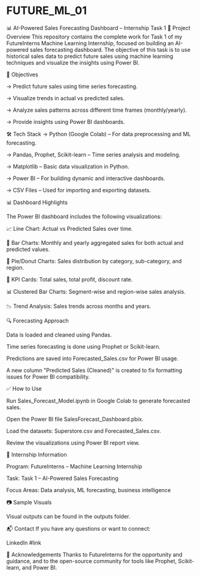 # FUTURE_ML_01
📊 AI-Powered Sales Forecasting Dashboard – Internship Task 1
🚀 Project Overview
This repository contains the complete work for Task 1 of my FutureInterns Machine Learning Internship, focused on building an AI-powered sales forecasting dashboard. The objective of this task is to use historical sales data to predict future sales using machine learning techniques and visualize the insights using Power BI.



🧠 Objectives

-> Predict future sales using time series forecasting.
 
-> Visualize trends in actual vs predicted sales.

-> Analyze sales patterns across different time frames (monthly/yearly).

-> Provide insights using Power BI dashboards.


🛠️ Tech Stack
-> Python (Google Colab) – For data preprocessing and ML forecasting.

-> Pandas, Prophet, Scikit-learn – Time series analysis and modeling.

-> Matplotlib – Basic data visualization in Python.

-> Power BI – For building dynamic and interactive dashboards.

-> CSV Files – Used for importing and exporting datasets.


📊 Dashboard Highlights

The Power BI dashboard includes the following visualizations:

📈 Line Chart: Actual vs Predicted Sales over time.

📅 Bar Charts: Monthly and yearly aggregated sales for both actual and predicted values.

🧩 Pie/Donut Charts: Sales distribution by category, sub-category, and region.

🔢 KPI Cards: Total sales, total profit, discount rate.

📊 Clustered Bar Charts: Segment-wise and region-wise sales analysis.

📉 Trend Analysis: Sales trends across months and years.


🔍 Forecasting Approach

Data is loaded and cleaned using Pandas.

Time series forecasting is done using Prophet or Scikit-learn.

Predictions are saved into Forecasted_Sales.csv for Power BI usage.

A new column "Predicted Sales (Cleaned)" is created to fix formatting issues for Power BI compatibility.


✅ How to Use

Run Sales_Forecast_Model.ipynb in Google Colab to generate forecasted sales.

Open the Power BI file SalesForecast_Dashboard.pbix.

Load the datasets: Superstore.csv and Forecasted_Sales.csv.

Review the visualizations using Power BI report view.


📌 Internship Information

Program: FutureInterns – Machine Learning Internship

Task: Task 1 – AI-Powered Sales Forecasting

Focus Areas: Data analysis, ML forecasting, business intelligence


📷 Sample Visuals

Visual outputs can be found in the outputs folder.


📬 Contact
If you have any questions or want to connect:

LinkedIn #link


🙏 Acknowledgements
Thanks to FutureInterns for the opportunity and guidance, and to the open-source community for tools like Prophet, Scikit-learn, and Power BI.


